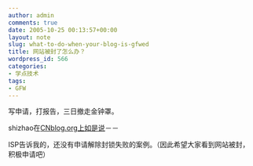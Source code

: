 ```yaml
---
author: admin
comments: true
date: 2005-10-25 00:13:57+00:00
layout: note
slug: what-to-do-when-your-blog-is-gfwed
title: 网站被封了怎么办？
wordpress_id: 566
categories:
- 学点技术
tags:
- GFW
---
```


写申请，打报告，三日撤走金钟罩。

shizhao在[CNblog.org上如是说](http://blog.cnblog.org/archives/2005/10/ntitlennnnnncon.html)－－

ISP告诉我的，还没有申请解除封锁失败的案例。（因此希望大家看到网站被封，积极申请吧）
